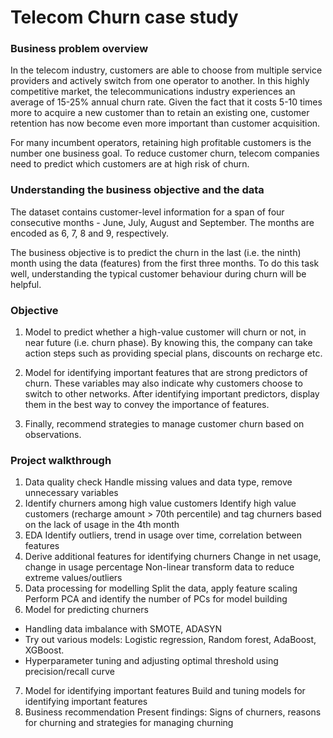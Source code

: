# Telecom Churn case study

### Business problem overview
In the telecom industry, customers are able to choose from multiple service providers and actively switch from one operator to another. In this highly competitive market, the telecommunications industry experiences an average of 15-25% annual churn rate. Given the fact that it costs 5-10 times more to acquire a new customer than to retain an existing one, customer retention has now become even more important than customer acquisition.

For many incumbent operators, retaining high profitable customers is the number one business goal. To reduce customer churn, telecom companies need to predict which customers are at high risk of churn.


### Understanding the business objective and the data

The dataset contains customer-level information for a span of four consecutive months - June, July, August and September. The months are encoded as 6, 7, 8 and 9, respectively.

The business objective is to predict the churn in the last (i.e. the ninth) month using the data (features) from the first three months. To do this task well, understanding the typical customer behaviour during churn will be helpful.

### Objective

1. Model to predict whether a high-value customer will churn or not, in near future (i.e. churn phase). By knowing this, the company can take action steps such as providing special plans, discounts on recharge etc.

2. Model for identifying important features that are strong predictors of churn. These variables may also indicate why customers choose to switch to other networks. After identifying important predictors, display them in the best way to convey the importance of features.

3. Finally, recommend strategies to manage customer churn based on observations.

### Project walkthrough
1. Data quality check
Handle missing values and data type, remove unnecessary variables
2. Identify churners among high value customers
Identify high value customers (recharge amount > 70th percentile) and tag churners based on the lack of usage in the 4th month
3. EDA
Identify outliers, trend in usage over time, correlation between features
4. Derive additional features for identifying churners
Change in net usage, change in usage percentage
Non-linear transform data to reduce extreme values/outliers
5. Data processing for modelling
Split the data, apply feature scaling
Perform PCA and identify the number of PCs for model building
6. Model for predicting churners
- Handling data imbalance with SMOTE, ADASYN
- Try out various models: Logistic regression, Random forest, AdaBoost, XGBoost.
- Hyperparameter tuning and adjusting optimal threshold using precision/recall curve
7. Model for identifying important features
Build and tuning models for identifying important features
8. Business recommendation
Present findings: Signs of churners, reasons for churning and strategies for managing churning
